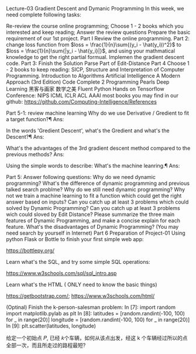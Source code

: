 Lecture-03 Gradient Descent and Dymanic Programming
In this week, we need complete following tasks:

Re-review the course online programming;
Choose 1 - 2 books which you interested and keep reading;
Answer the review questions
Prepare the basic requirement of our 1st project.
Part I Review the online programming.
Part 2: change loss function from $loss = \frac{1}{n}\sum{(y_i - \hat(y_i))^2}$ to $loss = \frac{1}{n}\sum{|y_i - \hat{y_i}|}$, and using your mathmatical knowledge to get the right partial formual. Implemen the gradient descent code.
Part 3: Finish the Solution Parse Part of Edit-Distance
Part 4 Choose 1 - 2 books to keep reading:
SICP, Structure and Interpretation of Computer Programming.
Introduction to Algorithms
Artificial Intelligence A Modern Approach (3rd Edition)
Code Complete 2
Programming Pearls
Deep Learning
黑客与画家
数学之美
Fluent Python
Hands on Tensorflow
Conference: NIPS ICML ICLR ACL AAAI
most books you may find in our github: https://github.com/Computing-Intelligence/References

Part 5-1: review machine learning
Why do we use Derivative / Gredient to fit a target function?¶
Ans:

In the words 'Gredient Descent', what's the Gredient and what's the Descent?¶
Ans:

What's the advantages of the 3rd gradient descent method compared to the previous methods?
Ans:

Using the simple words to describe: What's the machine leanring.¶
Ans:

Part 5: Answer following questions:
Why do we need dynamic programming? What's the difference of dynamic programming and previous talked search problme?
Why do we still need dynamic programming? Why not we train a machine learning to fit a function which could get the right answer based on inputs?
Can you catch up at least 3 problems which could solved by Dynamic Programming?
Can you catch up at least 3 problems wich could sloved by Edit Distance?
Please summarize the three main features of Dynamic Programming, and make a concise explain for each feature.
What's the disadvantages of Dynamic Programming? (You may need search by yourself in Internet)
Part 6 Preparation of Project-01
Using python Flask or Bottle to finish your first simple web app:

https://bottlepy.org/

Learn what's the SQL, and try some simple SQL operations:

https://www.w3schools.com/sql/sql_intro.asp

Learn what's the HTML ( ONLY need to know the basic things)

https://getbootstrap.com/; https://www.w3schools.com/html/


(Optinal) Finish the k-person-salesman problem:
In [7]:
import random
import matplotlib.pylab as plt
In [8]:
latitudes = [random.randint(-100, 100) for _ in range(20)]
longitude = [random.randint(-100, 100) for _ in range(20)]
In [9]:
plt.scatter(latitudes, longitude)

给定一个初始点 𝑃, 已经 𝑘个车辆，如何从该点出发，经这 k 个车辆经过所以的点全部一次，而且所走过的路程最短?